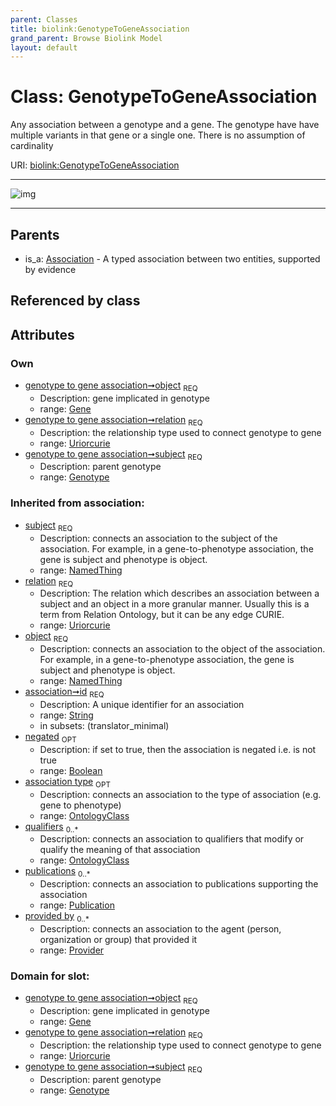 ```yaml
---
parent: Classes
title: biolink:GenotypeToGeneAssociation
grand_parent: Browse Biolink Model
layout: default
---
```


# Class: GenotypeToGeneAssociation


Any association between a genotype and a gene. The genotype have have multiple variants in that gene or a single one. There is no assumption of cardinality

URI: [biolink:GenotypeToGeneAssociation](https://w3id.org/biolink/vocab/GenotypeToGeneAssociation)


---

![img](http://yuml.me/diagram/nofunky;dir:TB/class/[Publication],[Provider],[OntologyClass],[Gene]%3Cobject%201..1-%20[GenotypeToGeneAssociation%7Crelation:uriorcurie;id(i):string;negated(i):boolean%20%3F],[Genotype]%3Csubject%201..1-%20[GenotypeToGeneAssociation],[Association]%5E-[GenotypeToGeneAssociation],[Genotype],[Gene],[Association])

---


## Parents

 *  is_a: [Association](Association.md) - A typed association between two entities, supported by evidence

## Referenced by class


## Attributes


### Own

 * [genotype to gene association➞object](genotype_to_gene_association_object.md)  <sub>REQ</sub>
    * Description: gene implicated in genotype
    * range: [Gene](Gene.md)
 * [genotype to gene association➞relation](genotype_to_gene_association_relation.md)  <sub>REQ</sub>
    * Description: the relationship type used to connect genotype to gene
    * range: [Uriorcurie](types/Uriorcurie.md)
 * [genotype to gene association➞subject](genotype_to_gene_association_subject.md)  <sub>REQ</sub>
    * Description: parent genotype
    * range: [Genotype](Genotype.md)

### Inherited from association:

 * [subject](subject.md)  <sub>REQ</sub>
    * Description: connects an association to the subject of the association. For example, in a gene-to-phenotype association, the gene is subject and phenotype is object.
    * range: [NamedThing](NamedThing.md)
 * [relation](relation.md)  <sub>REQ</sub>
    * Description: The relation which describes an association between a subject and an object in a more granular manner. Usually this is a term from Relation Ontology, but it can be any edge CURIE.
    * range: [Uriorcurie](types/Uriorcurie.md)
 * [object](object.md)  <sub>REQ</sub>
    * Description: connects an association to the object of the association. For example, in a gene-to-phenotype association, the gene is subject and phenotype is object.
    * range: [NamedThing](NamedThing.md)
 * [association➞id](association_id.md)  <sub>REQ</sub>
    * Description: A unique identifier for an association
    * range: [String](types/String.md)
    * in subsets: (translator_minimal)
 * [negated](negated.md)  <sub>OPT</sub>
    * Description: if set to true, then the association is negated i.e. is not true
    * range: [Boolean](types/Boolean.md)
 * [association type](association_type.md)  <sub>OPT</sub>
    * Description: connects an association to the type of association (e.g. gene to phenotype)
    * range: [OntologyClass](OntologyClass.md)
 * [qualifiers](qualifiers.md)  <sub>0..*</sub>
    * Description: connects an association to qualifiers that modify or qualify the meaning of that association
    * range: [OntologyClass](OntologyClass.md)
 * [publications](publications.md)  <sub>0..*</sub>
    * Description: connects an association to publications supporting the association
    * range: [Publication](Publication.md)
 * [provided by](provided_by.md)  <sub>0..*</sub>
    * Description: connects an association to the agent (person, organization or group) that provided it
    * range: [Provider](Provider.md)

### Domain for slot:

 * [genotype to gene association➞object](genotype_to_gene_association_object.md)  <sub>REQ</sub>
    * Description: gene implicated in genotype
    * range: [Gene](Gene.md)
 * [genotype to gene association➞relation](genotype_to_gene_association_relation.md)  <sub>REQ</sub>
    * Description: the relationship type used to connect genotype to gene
    * range: [Uriorcurie](types/Uriorcurie.md)
 * [genotype to gene association➞subject](genotype_to_gene_association_subject.md)  <sub>REQ</sub>
    * Description: parent genotype
    * range: [Genotype](Genotype.md)

